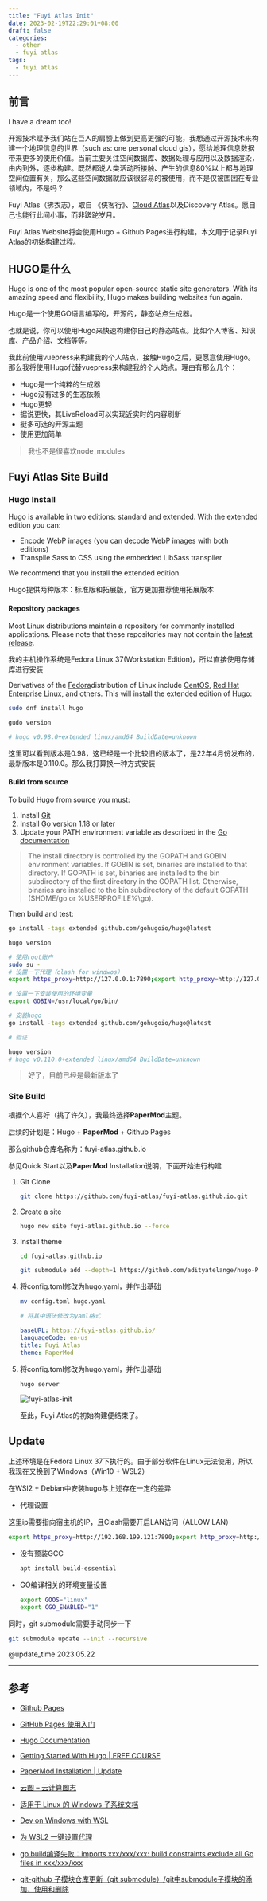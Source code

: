 ```yaml
---
title: "Fuyi Atlas Init"
date: 2023-02-19T22:29:01+08:00
draft: false
categories: 
  - other
  - fuyi atlas
tags: 
  - fuyi atlas
---
```


## 前言

I have a dream too!

开源技术赋予我们站在巨人的肩膀上做到更高更强的可能，我想通过开源技术来构建一个地理信息的世界（such as: one personal cloud gis），愿给地理信息数据带来更多的使用价值。当前主要关注空间数据库、数据处理与应用以及数据渲染，由内到外，逐步构建。既然都说人类活动所接触、产生的信息80%以上都与地理空间位置有关，那么这些空间数据就应该很容易的被使用，而不是仅被围困在专业领域内，不是吗？

Fuyi Atlas（拂衣志），取自 《侠客行》、[Cloud Atlas](https://cloud-atlas.readthedocs.io/zh_CN/latest/index.html)以及Discovery Atlas。愿自己也能行此间小事，而非蹉跎岁月。

Fuyi Atlas Website将会使用Hugo + Github Pages进行构建，本文用于记录Fuyi Atlas的初始构建过程。

## HUGO是什么

Hugo is one of the most popular open-source static site generators. With its amazing speed and flexibility, Hugo makes building websites fun again.

Hugo是一个使用GO语言编写的，开源的，静态站点生成器。

也就是说，你可以使用Hugo来快速构建你自己的静态站点。比如个人博客、知识库、产品介绍、文档等等。

我此前使用vuepress来构建我的个人站点，接触Hugo之后，更愿意使用Hugo。那么我将使用Hugo代替vuepress来构建我的个人站点。理由有那么几个：

- Hugo是一个纯粹的生成器
- Hugo没有过多的生态依赖
- Hugo更轻
- 据说更快，其LiveReload可以实现近实时的内容刷新
- 挺多可选的开源主题
- 使用更加简单

> 我也不是很喜欢node_modules

## Fuyi Atlas Site Build

### Hugo Install

Hugo is available in two editions: standard and extended. With the extended edition you can:

- Encode WebP images (you can decode WebP images with both editions)
- Transpile Sass to CSS using the embedded LibSass transpiler

We recommend that you install the extended edition.

Hugo提供两种版本：标准版和拓展版，官方更加推荐使用拓展版本

#### **Repository packages**

Most Linux distributions maintain a repository for commonly installed applications. Please note that these repositories may not contain the [latest release](https://github.com/gohugoio/hugo/releases/latest).

我的主机操作系统是Fedora Linux 37(Workstation Edition)，所以直接使用存储库进行安装

Derivatives of the [Fedora](https://getfedora.org/)distribution of Linux include [CentOS](https://www.centos.org/), [Red Hat Enterprise Linux](https://www.redhat.com/), and others. This will install the extended edition of Hugo:

```bash
sudo dnf install hugo

gudo version

# hugo v0.98.0+extended linux/amd64 BuildDate=unknown
```

这里可以看到版本是0.98，这已经是一个比较旧的版本了，是22年4月份发布的，最新版本是0.110.0。那么我打算换一种方式安装

#### **Build from source**

To build Hugo from source you must:

1. Install [Git](https://git-scm.com/book/en/v2/Getting-Started-Installing-Git)
2. Install [Go](https://go.dev/doc/install) version 1.18 or later
3. Update your PATH environment variable as described in the [Go documentation](https://go.dev/doc/code#Command)

> The install directory is controlled by the GOPATH and GOBIN environment variables. If GOBIN is set, binaries are installed to that directory. If GOPATH is set, binaries are installed to the bin 
subdirectory of the first directory in the GOPATH list. Otherwise, binaries are installed to the bin subdirectory of the default GOPATH ($HOME/go or %USERPROFILE%\go).
> 

Then build and test:

```bash
go install -tags extended github.com/gohugoio/hugo@latest

hugo version
```

```bash
# 使用root账户
sudo su -
# 设置一下代理（clash for windwos）
export https_proxy=http://127.0.0.1:7890;export http_proxy=http://127.0.0.1:7890;export all_proxy=socks5://127.0.0.1:7890

# 设置一下安装使用的环境变量
export GOBIN=/usr/local/go/bin/

# 安装hugo
go install -tags extended github.com/gohugoio/hugo@latest

# 验证

hugo version
# hugo v0.110.0+extended linux/amd64 BuildDate=unknown
```

> 好了，目前已经是最新版本了

### Site Build

根据个人喜好（挑了许久），我最终选择**PaperMod**主题。

后续的计划是：Hugo + **PaperMod** + Github Pages

那么github仓库名称为：fuyi-atlas.github.io

参见Quick Start以及**PaperMod** Installation说明，下面开始进行构建

1. Git Clone
    
    ```bash
    git clone https://github.com/fuyi-atlas/fuyi-atlas.github.io.git
    ```
    
2. Create a site
    
    ```bash
    hugo new site fuyi-atlas.github.io --force
    ```
    
3. Install theme
    
    ```bash
    cd fuyi-atlas.github.io
    
    git submodule add --depth=1 https://github.com/adityatelange/hugo-PaperMod.git themes/PaperMod
    ```
    
4. 将config.toml修改为hugo.yaml，并作出基础
    
    ```bash
    mv config.toml hugo.yaml
    
    # 将其中语法修改为yaml格式
    ```
    
    ```yaml
    baseURL: https://fuyi-atlas.github.io/
    languageCode: en-us
    title: Fuyi Atlas
    theme: PaperMod
    ```

5. 将config.toml修改为hugo.yaml，并作出基础

    ```bash
    hugo server
    ```
    ![fuyi-atlas-init](https://zhou-fuyi.github.io/picx-images-hosting/fuyi-atlas-init.1754y2acnt.webp)

    至此，Fuyi Atlas的初始构建便结束了。

## Update

上述环境是在Fedora Linux 37下执行的。由于部分软件在Linux无法使用，所以我现在又换到了Windows（Win10 + WSL2）

在WSl2 + Debian中安装hugo与上述存在一定的差异

- 代理设置

这里ip需要指向宿主机的IP，且Clash需要开启LAN访问（ALLOW LAN）

```bash
export https_proxy=http://192.168.199.121:7890;export http_proxy=http://192.168.199.121:7890;export all_proxy=socks5://192.168.199.121:7890
```

- 没有预装GCC
    
    ```bash
    apt install build-essential
    ```
    
- GO编译相关的环境变量设置
    
    ```bash
    export GOOS="linux"
    export CGO_ENABLED="1"
    ```
    

同时，git submodule需要手动同步一下

```bash
git submodule update --init --recursive
```

@update_time    2023.05.22

---

## 参考

- [Github Pages](https://pages.github.com/)
- [GitHub Pages 使用入门](https://docs.github.com/zh/pages/getting-started-with-github-pages)
- [Hugo Documentation](https://gohugo.io/documentation/)
- [Getting Started With Hugo | FREE COURSE](https://www.youtube.com/watch?v=hjD9jTi_DQ4&list=PLeiDFxcsdhUrzkK5Jg9IZyiTsIMvXxKZP&index=2)
- [PaperMod Installation | Update](https://adityatelange.github.io/hugo-PaperMod/posts/papermod/papermod-installation/)
- [云图 – 云计算图志](https://cloud-atlas.readthedocs.io/zh_CN/latest/)

- [适用于 Linux 的 Windows 子系统文档](https://learn.microsoft.com/zh-cn/windows/wsl/)
- [Dev on Windows with WSL](https://dowww.spencerwoo.com/)
- [为 WSL2 一键设置代理](https://zhuanlan.zhihu.com/p/153124468)
- [go build编译失败：imports xxx/xxx/xxx: build constraints exclude all Go files in xxx/xxx/xxx](https://blog.csdn.net/weixin_42845682/article/details/124568715)
- [git-github 子模块仓库更新（git submodule）/git中submodule子模块的添加、使用和删除](https://blog.csdn.net/inthat/article/details/108416238)
